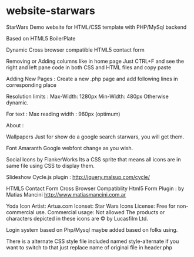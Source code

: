 website-starwars
================

StarWars Demo website for HTML/CSS template with PHP/MySql backend


Based on HTML5 BoilerPlate

Dynamic Cross browser compatible HTML5 contact form

Removing or Adding columns like in home page
	Just CTRL+F and see the right and left pane code in both CSS and HTML files and copy paste

Adding New Pages :
 	Create a new .php page and add following lines in corresponding place
	 	<?php include 'header.php';?>
		<?php include 'footer.php';?> 


Resolution limits :
	Max-Width: 1280px
	Min-Width: 480px
	Otherwise dynamic.

For text :
	Max reading width : 960px (optimum)

About :
 
 Wallpapers 
 	Just for show do a google search starwars, you will get them.

 Font 
 	Amaranth Google webfont change as you wish.

 Social Icons by FlankerWorks 
 	Its a CSS sprite that means all icons are in same file using CSS to display them.

 Slideshow 
 	Cycle.js plugin : http://jquery.malsup.com/cycle/

 HTML5 Contact Form Cross Browser Compatiblity 
 	Html5 Form Plugin : by Matias Mancini http://www.matiasmancini.com.ar

 Yoda Icon
	Artist: Artua.com 
	Iconset: Star Wars Icons
	License: Free for non-commercial use.
	Commercial usage: Not allowed
	The products or characters depicted in these icons are © by Lucasfilm Ltd.

Login system based on Php/Mysql maybe added based on folks using.

There is a alternate CSS style file included named style-alternate if you want to switch to that just replace name of original file in header.php
